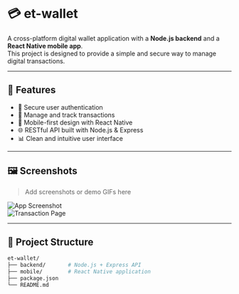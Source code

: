 # 💳 et-wallet

A cross-platform digital wallet application with a **Node.js backend** and a **React Native mobile app**.  
This project is designed to provide a simple and secure way to manage digital transactions.

---

## 🚀 Features

- 🔐 Secure user authentication  
- 💸 Manage and track transactions  
- 📱 Mobile-first design with React Native  
- 🌐 RESTful API built with Node.js & Express  
- 📊 Clean and intuitive user interface  

---

## 🖼️ Screenshots

> Add screenshots or demo GIFs here  

![App Screenshot](./assets/images/screenshot1.png)  
![Transaction Page](./assets/images/screenshot2.png)  

---

## 📂 Project Structure

```bash
et-wallet/
├── backend/       # Node.js + Express API
├── mobile/        # React Native application
├── package.json
└── README.md
